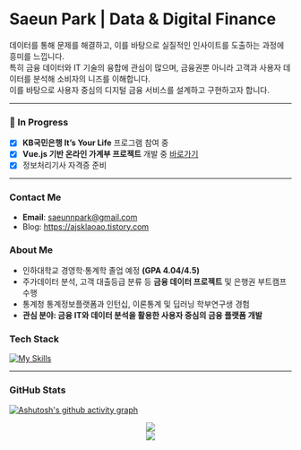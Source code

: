 # Saeun Park | Data & Digital Finance  

데이터를 통해 문제를 해결하고, 이를 바탕으로 실질적인 인사이트를 도출하는 과정에 흥미를 느낍니다.  
특히 금융 데이터와 IT 기술의 융합에 관심이 많으며, 금융권뿐 아니라 고객과 사용자 데이터를 분석해 소비자의 니즈를 이해합니다.  
이를 바탕으로 사용자 중심의 디지털 금융 서비스를 설계하고 구현하고자 합니다.

--- 
### 🚧 In Progress
- [x] **KB국민은행 It’s Your Life** 프로그램 참여 중  
- [x] **Vue.js 기반 온라인 가계부 프로젝트** 개발 중 [바로가기](https://github.com/SuccessInnovation/AccountBook.git)
- [x] 정보처리기사 자격증 준비  
---

### Contact Me
- **Email**: [saeunnpark@gmail.com](mailto:saeunnpark@gmail.com)
- Blog: https://ajsklaoao.tistory.com


### About Me
- 인하대학교 경영학·통계학 졸업 예정 **(GPA 4.04/4.5)**
- 주가데이터 분석, 고객 대출등급 분류 등 **금융 데이터 프로젝트** 및 은행권 부트캠프 수행
- 통계청 통계정보플랫폼과 인턴십, 이론통계 및 딥러닝 학부연구생 경험
- **관심 분야: 금융 IT와 데이터 분석을 활용한 사용자 중심의 금융 플랫폼 개발**


### Tech Stack
[![My Skills](https://skillicons.dev/icons?i=py,sklearn,r,mysql,java,html,css,js,vue,notion,figma,github,git)](https://skillicons.dev)

---

### GitHub Stats

[![Ashutosh's github activity graph](https://github-readme-activity-graph.vercel.app/graph?username=saeun-park&theme=github)](https://github.com/ashutosh00710/github-readme-activity-graph)

<p align="center">
  <a href="https://git.io/streak-stats">
    <img src="https://github-readme-streak-stats.herokuapp.com/?user=saeun-park" />
  </a>
  <br/>
  <img src="https://komarev.com/ghpvc/?username=saeun-park&color=blue&style=flat-square" />
</p>

